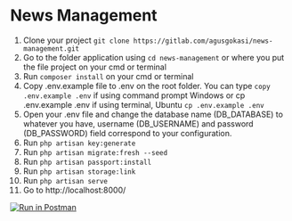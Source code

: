 # News Management

1. Clone your project ```git clone https://gitlab.com/agusgokasi/news-management.git```
2. Go to the folder application using ```cd news-management``` or where you put the file project on your cmd or terminal
3. Run ```composer install``` on your cmd or terminal
4. Copy .env.example file to .env on the root folder. You can type ```copy .env.example .env``` if using command prompt Windows or cp .env.example .env if using terminal, Ubuntu ```cp .env.example .env```
5. Open your .env file and change the database name (DB_DATABASE) to whatever you have, username (DB_USERNAME) and password (DB_PASSWORD) field correspond to your configuration.
6. Run ```php artisan key:generate```
7. Run ```php artisan migrate:fresh --seed```
6. Run ```php artisan passport:install```
6. Run ```php artisan storage:link```
8. Run ```php artisan serve```
9. Go to http://localhost:8000/

[![Run in Postman](https://run.pstmn.io/button.svg)](https://app.getpostman.com/run-collection/14855183-516d07da-d8c2-4c14-acd4-d962b823aebc?action=collection%2Ffork&collection-url=entityId%3D14855183-516d07da-d8c2-4c14-acd4-d962b823aebc%26entityType%3Dcollection%26workspaceId%3Df1a62a9c-d06c-4187-a13e-8327c13bd33e)